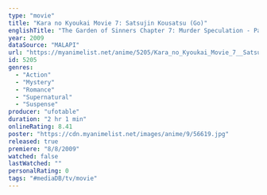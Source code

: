```yaml
---
type: "movie"
title: "Kara no Kyoukai Movie 7: Satsujin Kousatsu (Go)"
englishTitle: "The Garden of Sinners Chapter 7: Murder Speculation - Part 2"
year: 2009
dataSource: "MALAPI"
url: "https://myanimelist.net/anime/5205/Kara_no_Kyoukai_Movie_7__Satsujin_Kousatsu_Go"
id: 5205
genres: 
  - "Action"
  - "Mystery"
  - "Romance"
  - "Supernatural"
  - "Suspense"
producer: "ufotable"
duration: "2 hr 1 min"
onlineRating: 8.41
poster: "https://cdn.myanimelist.net/images/anime/9/56619.jpg"
released: true
premiere: "8/8/2009"
watched: false
lastWatched: ""
personalRating: 0
tags: "#mediaDB/tv/movie"
---
```

